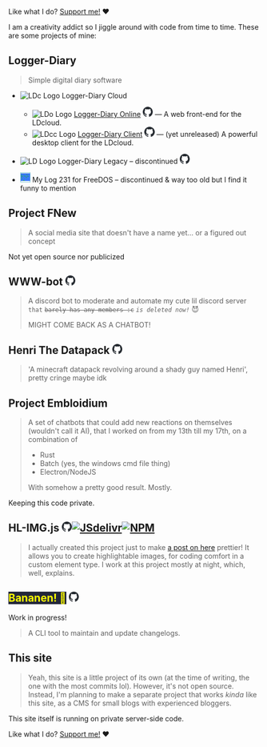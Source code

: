 Like what I do? [Support me!](/?p=support) ❤️

I am a creativity addict so I jiggle around with code from time to time. These are some projects of mine:

## Logger-Diary
<blockquote>
Simple digital diary software
</blockquote>

- <img src="https://raw.githubusercontent.com/strawmelonjuices-logger-diary/logos/main/FullTaupeRebrand2023-/cloud_512x512.png" height="20px" alt="LDc Logo"> Logger-Diary Cloud
  - <img src="https://raw.githubusercontent.com/strawmelonjuices-logger-diary/logos/main/FullTaupeRebrand2023-/online_512x512.png" height="20px" alt="LDo Logo"> [Logger-Diary Online](https://logger-diary.strawmelonjuice.com/) <a href="https://github.com/strawmelonjuices-logger-diary/online" target="_blank"><img src="/assets/img/svg/github-mark.svg" height="20px" class="svgrecolor" alt="GitHub"></a> — A web front-end for the LDcloud.
  - <img src="https://raw.githubusercontent.com/strawmelonjuices-logger-diary/logos/main/FullTaupeRebrand2023-/cloud-client_512x512.png" height="20px" alt="LDcc Logo"> [Logger-Diary Client](https://logger-diary.strawmelonjuice.com/) <a href="https://github.com/strawmelonjuices-logger-diary/cloud-client" target="_blank"><img src="/assets/img/svg/github-mark.svg" height="20px" class="svgrecolor" alt="GitHub"></a> — (yet unreleased) A powerful desktop client for the LDcloud.
  
- <img src="https://raw.githubusercontent.com/strawmelonjuice/logger-diary.logos/main/Archived/LDLegacy_rounded_2022-2023/logo.png" height="20px" alt="LD Logo"> Logger-Diary Legacy – discontinued <a href="https://github.com/strawmelonjuice/logger-diary.legacy" target="_blank"><img src="/assets/img/svg/github-mark.svg" height="20px" class="svgrecolor" alt="GitHub"></a>
- <img src="/assets/img/2015logo.png" height="20px" alt="mylog231 logo"> My Log 231 for FreeDOS – discontinued & way too old but I find it funny to mention

## Project FNew
<blockquote>
A social media site that doesn't have a name yet... or a figured out concept
</blockquote>
<p><span class="notion">Not yet open source nor publicized</span></p>






## WWW-bot <a href="https://github.com/strawmelonjuice/wwwbot-discord" target="_blank"><img src="/assets/img/svg/github-mark.svg" height="20px" class="svgrecolor" alt="GitHub"></a>

<blockquote>
A discord bot to moderate and automate my cute lil discord server <code>that</code> <code><s>barely has any members :c</code></s> <code><i>is deleted now!</i></code> <span class="emoji-block">😈</span>

MIGHT COME BACK AS A CHATBOT!
</blockquote>


## Henri The Datapack <a href="https://github.com/strawmelonjuice/Henri_The_Datapack" target="_blank"><img src="/assets/img/svg/github-mark.svg" height="20px" class="svgrecolor" alt="GitHub"></a>

<blockquote>
'A minecraft datapack revolving around a shady guy named Henri', pretty cringe maybe idk
</blockquote>

## Project Embloidium

<blockquote>
A set of chatbots that could add new reactions on themselves (wouldn't call it AI), that I worked on from my 13th till my 17th, on a combination of
<ul>
<li>Rust</li>
<li>Batch (yes, the windows cmd file thing)</li>
<li>Electron/NodeJS</li>
</ul>
With somehow a pretty good result. Mostly.
</blockquote>

<p><span class="notion">Keeping this code private.</span></p>



## HL-IMG.js <a href="https://github.com/strawmelonjuice/hl-img.js/" target="_blank"><img src="/assets/img/svg/github-mark.svg" height="20px" class="svgrecolor" alt="GitHub"></a><a href="https://cdn.jsdelivr.net/npm/hl-img/" target="_blank"><img src="https://www.jsdelivr.com/assets/5c45c9be8960b51a5e8ad5bc3ad6492bfbcb0dcf/img/icons/jsdelivr_icon.svg" height="20px" alt="JSdelivr"></a><a href="https://www.npmjs.com/package/hl-img" target="_blank"><img src="https://docs.npmjs.com/icons/icon-512x512.png" height="20px" alt="NPM"></a>

<blockquote>
I actually created this project just to make <a href="/blog?p=posts/art/mousemouse-3.2">a post on here</a> prettier! It allows you to create highlightable images, for coding comfort in a custom element type. I work at this project mostly at night, which, well, explains.
</blockquote>

## <span style="background-color: #24273a; color: yellow">Bananen!  🍌</span> <a href="https://github.com/strawmelonjuice/bananen/" target="_blank"><img src="/assets/img/svg/github-mark.svg" height="20px" class="svgrecolor" alt="GitHub"></a>

<p><span class="notion">Work in progress!</span></p>
<blockquote>
A CLI tool to maintain and update changelogs.
</blockquote>

## This site

<blockquote>
Yeah, this site is a little project of its own (at the time of writing, the one with the most commits lol).
However, it's not open source. Instead, I'm planning to make a separate project that works <i>kinda</i> like this site, as a CMS for small blogs with experienced bloggers.
</blockquote>
This site itself is running on private server-side code.


Like what I do? [Support me!](/?p=support) ❤️